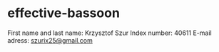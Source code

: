 # effective-bassoon
First name and last name: Krzysztof Szur
Index number: 40611
E-mail adress: szurix25@gmail.com

